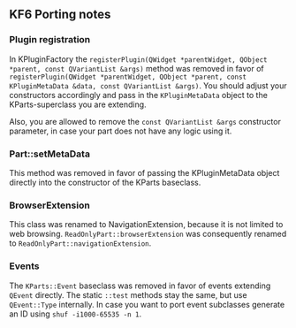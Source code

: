 ## KF6 Porting notes

### Plugin registration

In KPluginFactory the `registerPlugin(QWidget *parentWidget, QObject *parent, const QVariantList &args)` method was removed in favor of
`registerPlugin(QWidget *parentWidget, QObject *parent, const KPluginMetaData &data, const QVariantList &args)`.
You should adjust your constructors accordingly and pass in the `KPluginMetaData` object to the KParts-superclass you are extending.

Also, you are allowed to remove the `const QVariantList &args` constructor parameter, in case your part does not have any logic using it.

### Part::setMetaData
This method was removed in favor of passing the KPluginMetaData object directly into the constructor of the KParts baseclass.

### BrowserExtension

This class was renamed to NavigationExtension, because it is not limited to web browsing.
`ReadOnlyPart::browserExtension` was consequently renamed to `ReadOnlyPart::navigationExtension`.

### Events
The `KParts::Event` baseclass was removed in favor of events extending `QEvent` directly. The static `::test` methods stay the same, but use `QEvent::Type` internally.
In case you want to port event subclasses generate an ID using `shuf -i1000-65535 -n 1`.
